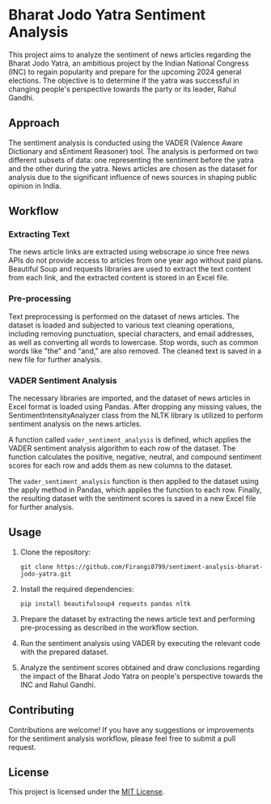 # Bharat Jodo Yatra Sentiment Analysis

This project aims to analyze the sentiment of news articles regarding the Bharat Jodo Yatra, an ambitious project by the Indian National Congress (INC) to regain popularity and prepare for the upcoming 2024 general elections. The objective is to determine if the yatra was successful in changing people's perspective towards the party or its leader, Rahul Gandhi.

## Approach

The sentiment analysis is conducted using the VADER (Valence Aware Dictionary and sEntiment Reasoner) tool. The analysis is performed on two different subsets of data: one representing the sentiment before the yatra and the other during the yatra. News articles are chosen as the dataset for analysis due to the significant influence of news sources in shaping public opinion in India.

## Workflow

### Extracting Text

The news article links are extracted using webscrape.io since free news APIs do not provide access to articles from one year ago without paid plans. Beautiful Soup and requests libraries are used to extract the text content from each link, and the extracted content is stored in an Excel file.

### Pre-processing

Text preprocessing is performed on the dataset of news articles. The dataset is loaded and subjected to various text cleaning operations, including removing punctuation, special characters, and email addresses, as well as converting all words to lowercase. Stop words, such as common words like "the" and "and," are also removed. The cleaned text is saved in a new file for further analysis.

### VADER Sentiment Analysis

The necessary libraries are imported, and the dataset of news articles in Excel format is loaded using Pandas. After dropping any missing values, the SentimentIntensityAnalyzer class from the NLTK library is utilized to perform sentiment analysis on the news articles.

A function called `vader_sentiment_analysis` is defined, which applies the VADER sentiment analysis algorithm to each row of the dataset. The function calculates the positive, negative, neutral, and compound sentiment scores for each row and adds them as new columns to the dataset.

The `vader_sentiment_analysis` function is then applied to the dataset using the apply method in Pandas, which applies the function to each row. Finally, the resulting dataset with the sentiment scores is saved in a new Excel file for further analysis.

## Usage

1. Clone the repository:

   ```
   git clone https://github.com/Firangi0799/sentiment-analysis-bharat-jodo-yatra.git
   ```

2. Install the required dependencies:

   ```
   pip install beautifulsoup4 requests pandas nltk
   ```

3. Prepare the dataset by extracting the news article text and performing pre-processing as described in the workflow section.

4. Run the sentiment analysis using VADER by executing the relevant code with the prepared dataset.

5. Analyze the sentiment scores obtained and draw conclusions regarding the impact of the Bharat Jodo Yatra on people's perspective towards the INC and Rahul Gandhi.

## Contributing

Contributions are welcome! If you have any suggestions or improvements for the sentiment analysis workflow, please feel free to submit a pull request.

## License

This project is licensed under the [MIT License](LICENSE).
